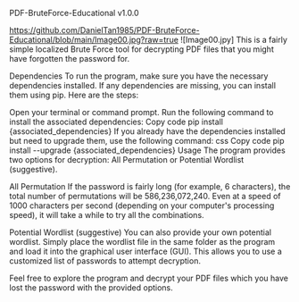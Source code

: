 PDF-BruteForce-Educational v1.0.0

https://github.com/DanielTan1985/PDF-BruteForce-Educational/blob/main/Image00.jpg?raw=true
![Image00.jpy]
This is a fairly simple localized Brute Force tool for decrypting PDF files that you might have forgotten the password for.

Dependencies
To run the program, make sure you have the necessary dependencies installed. If any dependencies are missing, you can install them using pip. Here are the steps:

Open your terminal or command prompt.
Run the following command to install the associated dependencies:
Copy code
pip install {associated_dependencies}
If you already have the dependencies installed but need to upgrade them, use the following command:
css
Copy code
pip install --upgrade {associated_dependencies}
Usage
The program provides two options for decryption: All Permutation or Potential Wordlist (suggestive).

All Permutation
If the password is fairly long (for example, 6 characters), the total number of permutations will be 586,236,072,240. Even at a speed of 1000 characters per second (depending on your computer's processing speed), it will take a while to try all the combinations.

Potential Wordlist (suggestive)
You can also provide your own potential wordlist. Simply place the wordlist file in the same folder as the program and load it into the graphical user interface (GUI). This allows you to use a customized list of passwords to attempt decryption.

Feel free to explore the program and decrypt your PDF files which you have lost the password with the provided options.
